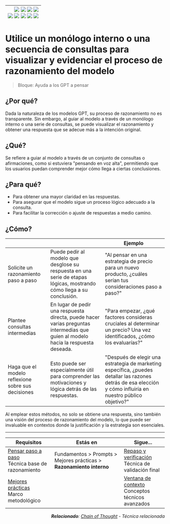 <div align=right>

|[![](https://img.shields.io/badge/-Inicio-FFF?style=flat&logo=Emlakjet&logoColor=black)](/README.md) [![](https://img.shields.io/badge/-Introducción-FFF?style=flat&logo=abbrobotstudio&logoColor=black)](/documentos/intro.md) [![](https://img.shields.io/badge/-Modelos_de_lenguaje-FFF?style=flat&logo=LiveChat&logoColor=black)](/documentos/LLMs.md) [![](https://img.shields.io/badge/-Panorámica-FFF?style=flat&logo=openstreetmap&logoColor=black)](/documentos/panoramica.md)<br>  [![](https://img.shields.io/badge/-Prompts-FFF?style=flat&logo=Proton&logoColor=black)](/documentos/prompts/README.md) [![](https://img.shields.io/badge/-Ing,_de_prompts-FFF?style=flat&logo=googleearthengine&logoColor=black)](/documentos/ingenieriaDePrompts/README.md) [![](https://img.shields.io/badge/-Patrones-FFF?style=flat&logo=textpattern&logoColor=black)](/documentos/ingenieriaDePrompts/patrones/README.md) [![](https://img.shields.io/badge/8vP-FFF?style=flat&logo=v8&logoColor=black)](/documentos/prompts/mejoresPracticas/8virtudesDelPrompting.md) [![](https://img.shields.io/badge/-Casos_de_uso-FFF?style=flat&logo=gitbook&logoColor=black)](/documentos/casosDeUso/README.md)|
|-:|

</div>

# Utilice un monólogo interno o una secuencia de consultas para visualizar y evidenciar el proceso de razonamiento del modelo

> Bloque: Ayuda a los GPT a pensar

## ¿Por qué?

Dada la naturaleza de los modelos GPT, su proceso de razonamiento no es transparente. Sin embargo, al guiar al modelo a través de un monólogo interno o una serie de consultas, se puede visualizar el razonamiento y obtener una respuesta que se adecue más a la intención original.

## ¿Qué?

Se refiere a guiar al modelo a través de un conjunto de consultas o afirmaciones, como si estuviera "pensando en voz alta", permitiendo que los usuarios puedan comprender mejor cómo llega a ciertas conclusiones.

## ¿Para qué?

- Para obtener una mayor claridad en las respuestas.
- Para asegurar que el modelo sigue un proceso lógico adecuado a la consulta.
- Para facilitar la corrección o ajuste de respuestas a medio camino.

## ¿Cómo?

|||Ejemplo|
|-|-|-|
|Solicite un razonamiento paso a paso|Puede pedir al modelo que desglose su respuesta en una serie de etapas lógicas, mostrando cómo llega a su conclusión.|"Al pensar en una estrategia de precio para un nuevo producto, ¿cuáles serían tus consideraciones paso a paso?"
Plantee consultas intermedias|En lugar de pedir una respuesta directa, puede hacer varias preguntas intermedias que guíen al modelo hacia la respuesta deseada.|"Para empezar, ¿qué factores consideras cruciales al determinar un precio? Una vez identificados, ¿cómo los evaluarías?"
Haga que el modelo reflexione sobre sus decisiones|Esto puede ser especialmente útil para comprender las motivaciones y lógica detrás de las respuestas.|"Después de elegir una estrategia de marketing específica, ¿puedes detallar las razones detrás de esa elección y cómo influiría en nuestro público objetivo?"

Al emplear estos métodos, no solo se obtiene una respuesta, sino también una visión del proceso de razonamiento del modelo, lo que puede ser invaluable en contextos donde la justificación y la estrategia son esenciales.

---

<div align=right>

|Requisitos|Estás en|Sigue...|
|-|-|-|
|[Pensar paso a paso](piensaGPT.md)<br>Técnica base de razonamiento|Fundamentos > Prompts > Mejores prácticas > **Razonamiento interno**|[Repaso y verificación](repasaGPT.md)<br>Técnica de validación final
|[Mejores prácticas](README.md)<br>Marco metodológico||[Ventana de contexto](../ventanaDeContexto.md)<br>Conceptos técnicos avanzados

<i>**Relacionado**: [Chain of Thought](../../ingenieriaDePrompts/chainOfThought.md) - Técnica relacionada

</div>